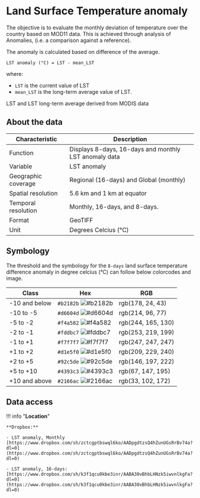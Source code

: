 # Land Surface Temperature anomaly

The objective is to evaluate the monthly deviation of temperature over the country based on MOD11 data. This is achieved through analysis of Anomalies, (i.e. a comparison against a reference). 

The anomaly is calculated based on difference of the average.

`LST anomaly (°C) = LST - mean_LST`

where:

- `LST` is the current value of LST<br>
- `mean_LST` is the long-term average value of LST.

LST and LST long-term average derived from MODIS data

## About the data

| Characteristic  | Description  |
|---|---|
| Function  | Displays 8-days, 16-days and monthly LST anomaly data  |
| Variable  | LST anomaly  |
| Geographic coverage  | Regional (16-days) and Global (monthly)  |
| Spatial resolution  | 5.6 km and 1 km at equator  |
| Temporal resolution  | Monthly, 16-days, and 8-days.  |
| Format  | GeoTIFF  |
| Unit  | Degrees Celcius (°C)  |

## Symbology

The threshold and the symbology for the `8-days` land surface temperature difference anomaly in degree celcius (°C) can follow below colorcodes and image.

| Class  | Hex  | RGB  |
|---|---|---|
| -10 and below  | `#b2182b` ![#b2182b](https://via.placeholder.com/15/b2182b/000000?text=+) | rgb(178, 24, 43)  |
| -10 to -5  | `#d6604d` ![#d6604d](https://via.placeholder.com/15/d6604d/000000?text=+)  | rgb(214, 96, 77)  |
| -5 to -2  | `#f4a582` ![#f4a582](https://via.placeholder.com/15/f4a582/000000?text=+)  | rgb(244, 165, 130)  |
| -2 to -1  | `#fddbc7` ![#fddbc7](https://via.placeholder.com/15/fddbc7/000000?text=+)  | rgb(253, 219, 199)  |
| -1 to +1  | `#f7f7f7` ![#f7f7f7](https://via.placeholder.com/15/f7f7f7/000000?text=+)  | rgb(247, 247, 247)  |
| +1 to +2  | `#d1e5f0` ![#d1e5f0](https://via.placeholder.com/15/d1e5f0/000000?text=+)  | rgb(209, 229, 240)  |
| +2 to +5  | `#92c5de` ![#92c5de](https://via.placeholder.com/15/92c5de/000000?text=+)  | rgb(146, 197, 222)  |
| +5 to +10  | `#4393c3` ![#4393c3](https://via.placeholder.com/15/4393c3/000000?text=+)  | rgb(67, 147, 195)  |
| +10 and above  | `#2166ac` ![#2166ac](https://via.placeholder.com/15/2166ac/000000?text=+)  | rgb(33, 102, 172)  |

## Data access

!!! info "**Location**"

    **Dropbox:**
    
    - LST anomaly, Monthly [https://www.dropbox.com/sh/zctcgptbswql6ko/AADpgdtzsQ4hZunUGsRrBv74a?dl=0](https://www.dropbox.com/sh/zctcgptbswql6ko/AADpgdtzsQ4hZunUGsRrBv74a?dl=0)

    - LST anomaly, 16-days: [https://www.dropbox.com/sh/k3f1qcu0kbe3inr/AABA30vBhbLHNzk5iwvnlkgFa?dl=0](https://www.dropbox.com/sh/k3f1qcu0kbe3inr/AABA30vBhbLHNzk5iwvnlkgFa?dl=0)